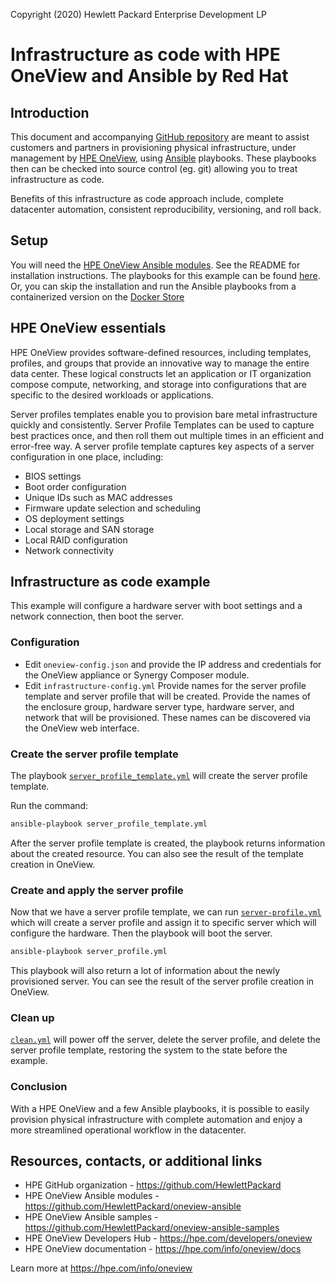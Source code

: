 Copyright (2020) Hewlett Packard Enterprise Development LP

# Infrastructure as code with HPE OneView and Ansible by Red Hat

## Introduction

This document and accompanying [GitHub repository](https://github.com/HewlettPackard/oneview-ansible/blob/master/examples/infrastructure_as_code) are meant to assist customers and partners in provisioning physical infrastructure, under management by [HPE OneView](https://hpe.com/info/oneview), using [Ansible](https://www.ansible.com/) playbooks. These playbooks then can be checked into source control (eg. git) allowing you to treat infrastructure as code.

Benefits of this infrastructure as code approach include, complete datacenter automation, consistent reproducibility, versioning, and roll back.

## Setup

You will need the [HPE OneView  Ansible modules](https://github.com/HewlettPackard/oneview-ansible). See the README for installation instructions. The playbooks for this example can be found [here](https://github.com/HewlettPackard/oneview-ansible/blob/master/examples/infrastructure_as_code). Or, you can skip the installation and run the Ansible playbooks from a containerized version on the [Docker Store](https://store.docker.com/community/images/hewlettpackardenterprise/oneview-ansible-debian)

## HPE OneView essentials

HPE OneView provides software-defined resources, including templates, profiles, and groups that provide an innovative way to manage the entire data center. These logical constructs let an application or IT organization compose compute, networking, and storage into configurations that are specific to the desired workloads or applications.

Server profiles templates enable you to provision bare metal infrastructure quickly and consistently. Server Profile Templates can be used to
capture best practices once, and then roll them out multiple times in an efficient and error-free way.
A server profile template captures key aspects of a server configuration in one place, including:

* BIOS settings
* Boot order configuration
* Unique IDs such as MAC addresses
* Firmware update selection and scheduling
* OS deployment settings
* Local storage and SAN storage
* Local RAID configuration
* Network connectivity

## Infrastructure as code example

This example will configure a hardware server with boot settings and a network connection, then boot the server.

### Configuration

* Edit `oneview-config.json` and provide the IP address and credentials for the OneView appliance or Synergy Composer module.
* Edit `infrastructure-config.yml` Provide names for the server profile template and server profile that will be created. Provide the names of the enclosure group, hardware server type, hardware server, and network that will be provisioned. These names can be discovered via the OneView web interface.

### Create the server profile template

The playbook [`server_profile_template.yml`](https://github.com/HewlettPackard/oneview-ansible/blob/master/examples/infrastructure_as_code/server_profile_template.yml) will create the server profile template.

Run the command:

```bash
ansible-playbook server_profile_template.yml
```

After the server profile template is created, the playbook returns information about the created resource. You can also see the result of the template creation in OneView.

### Create and apply the server profile

Now that we have a server profile template, we can run [`server-profile.yml`](https://github.com/HewlettPackard/oneview-ansible/blob/master/examples/infrastructure_as_code/server_profile.yml) which will create a server profile and assign it to specific server which will configure the hardware. Then the playbook will boot the server.

```bash
ansible-playbook server_profile.yml
```

This playbook will also return a lot of information about the newly provisioned server. You can see the result of the server profile creation in OneView.

### Clean up

[`clean.yml`](https://github.com/HewlettPackard/oneview-ansible/blob/master/examples/infrastructure_as_code/clean.yml) will power off the server, delete the server profile, and delete the server profile template, restoring the system to the state before the example.

### Conclusion

With a HPE OneView and a few Ansible playbooks, it is possible to easily provision physical infrastructure with complete automation and enjoy a more streamlined operational workflow in the datacenter.

## Resources, contacts, or additional links

* HPE GitHub organization - <https://github.com/HewlettPackard>
* HPE OneView Ansible modules - <https://github.com/HewlettPackard/oneview-ansible>
* HPE OneView Ansible samples - <https://github.com/HewlettPackard/oneview-ansible-samples>
* HPE OneView Developers Hub - <https://hpe.com/developers/oneview>
* HPE OneView documentation - <https://hpe.com/info/oneview/docs>

Learn more at <https://hpe.com/info/oneview>
